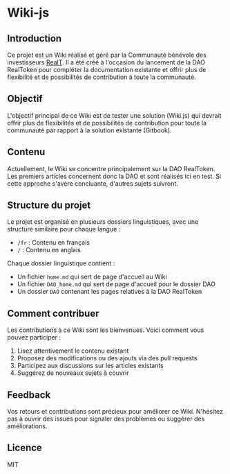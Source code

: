 # Wiki-js

## Introduction

Ce projet est un Wiki réalisé et géré par la Communauté bénévole des investisseurs [RealT](https://realt.co/). Il a été créé à l'occasion du lancement de la DAO RealToken pour compléter la documentation existante et offrir plus de flexibilité et de possibilités de contribution à toute la communauté.

## Objectif

L'objectif principal de ce Wiki est de tester une solution (Wiki.js) qui devrait offrir plus de flexibilités et de possibilités de contribution pour toute la communauté par rapport à la solution existante (Gitbook).

## Contenu

Actuellement, le Wiki se concentre principalement sur la DAO RealToken. Les premiers articles concernent donc la DAO et sont réalisés ici en test. Si cette approche s'avère concluante, d'autres sujets suivront.

## Structure du projet

Le projet est organisé en plusieurs dossiers linguistiques, avec une structure similaire pour chaque langue :

- `/fr` : Contenu en français
- `/` : Contenu en anglais

Chaque dossier linguistique contient :

- Un fichier `home.md` qui sert de page d'accueil au Wiki
- Un fichier `DAO_home.md` qui sert de page d'accueil pour le dossier DAO
- Un dossier `DAO` contenant les pages relatives à la DAO RealToken

## Comment contribuer

Les contributions à ce Wiki sont les bienvenues. Voici comment vous pouvez participer :

1. Lisez attentivement le contenu existant
2. Proposez des modifications ou des ajouts via des pull requests
3. Participez aux discussions sur les articles existants
4. Suggérez de nouveaux sujets à couvrir

## Feedback

Vos retours et contributions sont précieux pour améliorer ce Wiki. N'hésitez pas à ouvrir des issues pour signaler des problèmes ou suggérer des améliorations.

## Licence

MIT
